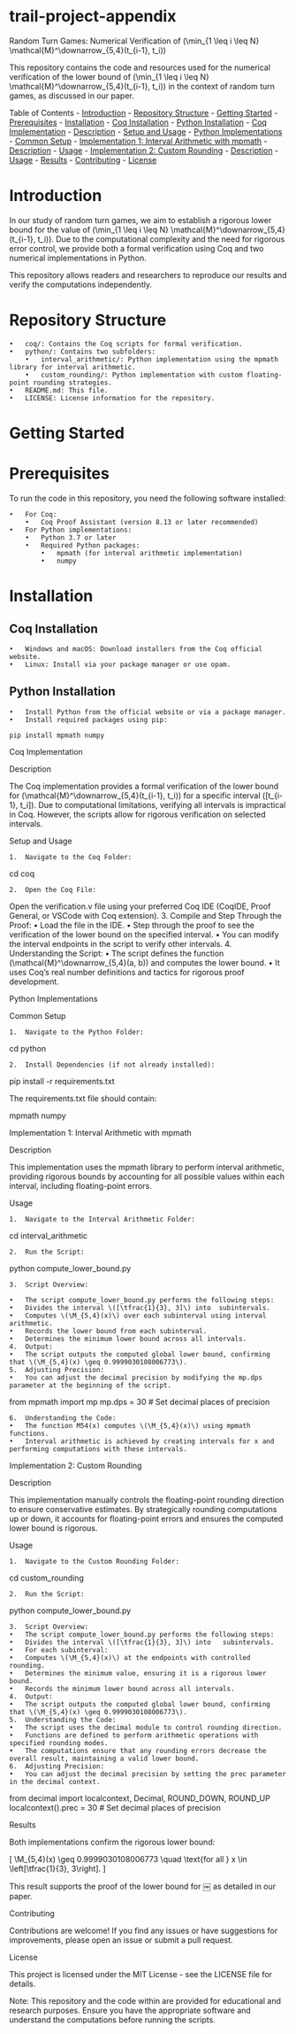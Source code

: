 # trail-project-appendix

Random Turn Games: Numerical Verification of \(\min_{1 \leq i \leq N} \mathcal{M}^\downarrow_{5,4}(t_{i-1}, t_i)\)

This repository contains the code and resources used for the numerical verification of the lower bound of \(\min_{1 \leq i \leq N} \mathcal{M}^\downarrow_{5,4}(t_{i-1}, t_i)\) in the context of random turn games, as discussed in our paper.

Table of Contents
	- [Introduction](#introduction)
	- [Repository Structure](#repository-structure)
	- [Getting Started](#getting-started)
	- [Prerequisites](#prerequisites)
	- [Installation](#installation)
		- [Coq Installation](#coq-installation)
		- [Python Installation](#python-installation)
	- [Coq Implementation](#coq-implementation)
		- [Description](#description)
		- [Setup and Usage](#setup-and-usage)
	- [Python Implementations](#python-implementations)
		- [Common Setup](#common-setup)
		- [Implementation 1: Interval Arithmetic with mpmath](#implementation-1-interval-arithmetic-with-mpmath)
			- [Description](#description-1)
			- [Usage](#usage)
		- [Implementation 2: Custom Rounding](#implementation-2-custom-rounding)
			- [Description](#description-2)
			- [Usage](#usage-1)
	- [Results](#results)
	- [Contributing](#contributing)
	- [License](#license)

# Introduction

In our study of random turn games, we aim to establish a rigorous lower bound for the value of \(\min_{1 \leq i \leq N} \mathcal{M}^\downarrow_{5,4}(t_{i-1}, t_i)\). Due to the computational complexity and the need for rigorous error control, we provide both a formal verification using Coq and two numerical implementations in Python.

This repository allows readers and researchers to reproduce our results and verify the computations independently.

# Repository Structure

	•	coq/: Contains the Coq scripts for formal verification.
	•	python/: Contains two subfolders:
		•	interval_arithmetic/: Python implementation using the mpmath library for interval arithmetic.
		•	custom_rounding/: Python implementation with custom floating-point rounding strategies.
	•	README.md: This file.
	•	LICENSE: License information for the repository.

# Getting Started

# Prerequisites

To run the code in this repository, you need the following software installed:

	•	For Coq:
		•	Coq Proof Assistant (version 8.13 or later recommended)
	•	For Python implementations:
		•	Python 3.7 or later
		•	Required Python packages:
			•	mpmath (for interval arithmetic implementation)
			•	numpy

# Installation

## Coq Installation

	•	Windows and macOS: Download installers from the Coq official website.
	•	Linux: Install via your package manager or use opam.

## Python Installation

	•	Install Python from the official website or via a package manager.
	•	Install required packages using pip:

```
pip install mpmath numpy
```



Coq Implementation

Description

The Coq implementation provides a formal verification of the lower bound for \(\mathcal{M}^\downarrow_{5,4}(t_{i-1}, t_i)\) for a specific interval \([t_{i-1}, t_i]\). Due to computational limitations, verifying all intervals is impractical in Coq. However, the scripts allow for rigorous verification on selected intervals.

Setup and Usage

	1.	Navigate to the Coq Folder:

cd coq


	2.	Open the Coq File:
Open the verification.v file using your preferred Coq IDE (CoqIDE, Proof General, or VSCode with Coq extension).
	3.	Compile and Step Through the Proof:
	•	Load the file in the IDE.
	•	Step through the proof to see the verification of the lower bound on the specified interval.
	•	You can modify the interval endpoints in the script to verify other intervals.
	4.	Understanding the Script:
	•	The script defines the function \(\mathcal{M}^\downarrow_{5,4}(a, b)\) and computes the lower bound.
	•	It uses Coq’s real number definitions and tactics for rigorous proof development.

Python Implementations

Common Setup

	1.	Navigate to the Python Folder:

cd python


	2.	Install Dependencies (if not already installed):

pip install -r requirements.txt

The requirements.txt file should contain:

mpmath
numpy



Implementation 1: Interval Arithmetic with mpmath

Description

This implementation uses the mpmath library to perform interval arithmetic, providing rigorous bounds by accounting for all possible values within each interval, including floating-point errors.

Usage

	1.	Navigate to the Interval Arithmetic Folder:

cd interval_arithmetic


	2.	Run the Script:

python compute_lower_bound.py


	3.	Script Overview:

	•	The script compute_lower_bound.py performs the following steps:
	•	Divides the interval \([\tfrac{1}{3}, 3]\) into  subintervals.
	•	Computes \(\M_{5,4}(x)\) over each subinterval using interval arithmetic.
	•	Records the lower bound from each subinterval.
	•	Determines the minimum lower bound across all intervals.
	4.	Output:
	•	The script outputs the computed global lower bound, confirming that \(\M_{5,4}(x) \geq 0.9999030108006773\).
	5.	Adjusting Precision:
	•	You can adjust the decimal precision by modifying the mp.dps parameter at the beginning of the script.

from mpmath import mp
mp.dps = 30  # Set decimal places of precision


	6.	Understanding the Code:
	•	The function M54(x) computes \(\M_{5,4}(x)\) using mpmath functions.
	•	Interval arithmetic is achieved by creating intervals for x and performing computations with these intervals.

Implementation 2: Custom Rounding

Description

This implementation manually controls the floating-point rounding direction to ensure conservative estimates. By strategically rounding computations up or down, it accounts for floating-point errors and ensures the computed lower bound is rigorous.

Usage

	1.	Navigate to the Custom Rounding Folder:

cd custom_rounding


	2.	Run the Script:

python compute_lower_bound.py


	3.	Script Overview:
	•	The script compute_lower_bound.py performs the following steps:
	•	Divides the interval \([\tfrac{1}{3}, 3]\) into ￼ subintervals.
	•	For each subinterval:
	•	Computes \(\M_{5,4}(x)\) at the endpoints with controlled rounding.
	•	Determines the minimum value, ensuring it is a rigorous lower bound.
	•	Records the minimum lower bound across all intervals.
	4.	Output:
	•	The script outputs the computed global lower bound, confirming that \(\M_{5,4}(x) \geq 0.9999030108006773\).
	5.	Understanding the Code:
	•	The script uses the decimal module to control rounding direction.
	•	Functions are defined to perform arithmetic operations with specified rounding modes.
	•	The computations ensure that any rounding errors decrease the overall result, maintaining a valid lower bound.
	6.	Adjusting Precision:
	•	You can adjust the decimal precision by setting the prec parameter in the decimal context.

from decimal import localcontext, Decimal, ROUND_DOWN, ROUND_UP
localcontext().prec = 30  # Set decimal places of precision



Results

Both implementations confirm the rigorous lower bound:

\[
\M_{5,4}(x) \geq 0.9999030108006773 \quad \text{for all } x \in \left[\tfrac{1}{3}, 3\right].
\]

This result supports the proof of the lower bound for ￼ as detailed in our paper.

Contributing

Contributions are welcome! If you find any issues or have suggestions for improvements, please open an issue or submit a pull request.

License

This project is licensed under the MIT License - see the LICENSE file for details.

Note: This repository and the code within are provided for educational and research purposes. Ensure you have the appropriate software and understand the computations before running the scripts.